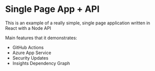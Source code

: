 # Single Page App + API

This is an example of a really simple, single page application written in React with a Node API

Main features that it demonstrates:

* GitHub Actions
* Azure App Service
* Security Updates
* Insights Dependency Graph
